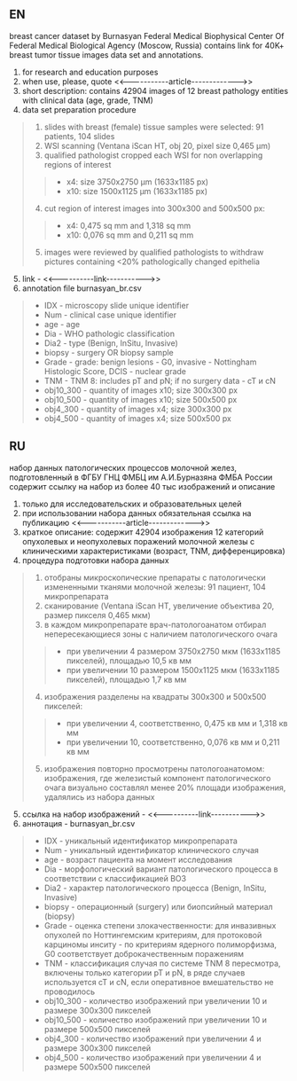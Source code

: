 ## EN
breast cancer dataset by Burnasyan Federal Medical Biophysical Center Of Federal Medical Biological Agency (Moscow, Russia)
contains link for 40K+ breast tumor tissue images data set and annotations.
1. for research and education purposes
2. when use, please, quote <<-----------article------------->>
3. short description: contains 42904 images of 12 breast pathology entities with clinical data (age, grade, TNM)
4. data set preparation procedure
>1. slides with breast (female) tissue samples were selected: 91 patients, 104 slides
>2. WSI scanning (Ventana iScan HT, obj 20, pixel size 0,465 μm)
>3. qualified pathologist cropped each WSI for non overlapping regions of interest
>>- x4: size 3750х2750 μm (1633х1185 px)
>>- x10: size 1500х1125 μm (1633х1185 px)
>4. cut region of interest images into 300х300 and 500х500 px:
>>- x4: 0,475 sq mm and 1,318 sq mm
>>- x10: 0,076 sq mm and 0,211 sq mm
>5. images were reviewed by qualified pathologists to withdraw pictures containing <20% pathologically changed epithelia
5. link - <<----------link----------->>
6. annotation file burnasyan_br.csv
>- IDX - microscopy slide unique identifier
>-	Num - clinical case unique identifier
>-	age - age
>-	Dia - WHO pathologic classification
>-	Dia2 - type (Benign, InSitu, Invasive)
>-	biopsy - surgery OR biopsy sample
>-	Grade - grade: benign lesions - G0, invasive - Nottingham Histologic Score, DCIS - nuclear grade
>-	TNM - TNM 8: includes pT and pN; if no surgery data - cT и cN
>-	obj10_300 - quantity of images x10; size 300х300 px
>-	obj10_500 - quantity of images x10; size 500х500 px
>-	obj4_300 - quantity of images x4; size 300х300 px
>-	obj4_500 - quantity of images x4; size 500х500 px

## RU
набор данных патологических процессов молочной желез, подготовленный в ФГБУ ГНЦ ФМБЦ им А.И.Бурназяна ФМБА России
содержит ссылку на набор из более 40 тыс изображений и описание
1. только для исследовательских и образовательных целей
2. при использовании набора данных обязательная ссылка на публикацию <<-----------article------------->>
3. краткое описание: содержит 42904 изображения 12 категорий опухолевых и неопухолевых поражений молочной железы с клиническими характеристиками (возраст, TNM, дифференцировка)
4. процедура подготовки набора данных
>1. отобраны микроскопические препараты с патологически измененными тканями молочной железы: 91 пациент, 104 микропрепарата
>2. сканирование (Ventana iScan HT, увеличение объектива 20, размер пикселя 0,465 мкм)
>3. в каждом микропрепарате врач-патологоанатом отбирал непересекающиеся зоны с наличием патологического очага
>>- при увеличении 4 размером 3750х2750 мкм (1633х1185 пикселей), площадью 10,5 кв мм
>>- при увеличении 10 размером 1500х1125 мкм (1633х1185 пикселей), площадью 1,7 кв мм
>4. изображения разделены на квадраты 300х300 и 500х500 пикселей:
>>- при увеличении 4, соответственно, 0,475 кв мм и 1,318 кв мм
>>- при увеличении 10, соответственно, 0,076 кв мм и 0,211 кв мм
>5. изображения повторно просмотрены патологоанатомом: изображения, где железистый компонент патологического очага визуально составлял менее 20% площади изображения, удалялись из набора данных 
5. ссылка на набор изображений - <<----------link----------->>
6. аннотация - burnasyan_br.csv
>- IDX - уникальный идентификатор микропрепарата
>- Num - уникальный идентификатор клинического случая
>- age - возраст пациента на момент исследования
>- Dia - морфологический вариант патологического процесса в соответствии с классификацией ВОЗ
>- Dia2 - характер патологического процесса (Benign, InSitu, Invasive)
>- biopsy - операционный (surgery) или биопсийный материал (biopsy)
>- Grade - оценка степени злокачественности: для инвазивных опухолей по Ноттингемским критериям, для протоковой карциномы инситу - по критериям ядерного полиморфизма, G0 соответствует доброкачественным поражениям
>- TNM - классификация случая по системе TNM 8 пересмотра, включены только категории pT и pN, в ряде случаев используется cT и cN, если оперативное вмешательство не проводилось
>- obj10_300 - количество изображений при увеличении 10 и размере 300х300 пикселей
>- obj10_500 - количество изображений при увеличении 10 и размере 500х500 пикселей
>- obj4_300 - количество изображений при увеличении 4 и размере 300х300 пикселей
>- obj4_500 - количество изображений при увеличении 4 и размере 500х500 пикселей
  
  

